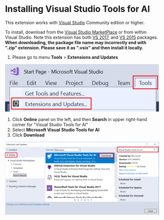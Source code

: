 # Installing Visual Studio Tools for AI

This extension works with [Visual Studio](https://docs.microsoft.com/en-us/visualstudio/) Community edition or higher. 

To install, download from the [Visual Studio MarketPlace](https://marketplace.visualstudio.com/vs) or from within Visual Studio.
Note this extension has both
[VS 2017](https://marketplace.visualstudio.com/items?itemName=ms-toolsai.vstoolsai-vs2017),
and [VS 2015](https://marketplace.visualstudio.com/items?itemName=ms-toolsai.vstoolsai-vs2015) packages.
**When downloading, the package file name may incorrectly end with ".zip" extension.
Please save it as ".vsix" and then install it locally.**

1. Please go to menu **Tools** > **Extensions and Updates** 

![extensions](media/installation/extension_menu.png)

1. Click **Online** panel on the left, and then **Search** in upper right-hand corner for "Visual Studio Tools for AI"
2. Select **Microsoft Visual Studio Tools for AI**
3. Click **Download**

![extensions](media/installation/search_extension.png)

